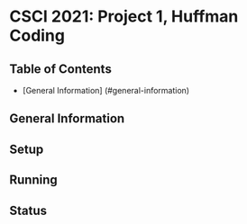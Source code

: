 # CSCI 2021: Project 1, Huffman Coding

## Table of Contents
* [General Information] (#general-information)

## General Information


## Setup


## Running


## Status
